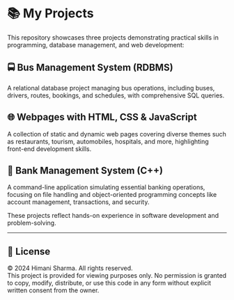 # 📚 My Projects

This repository showcases three projects demonstrating practical skills in programming, database management, and web development:

## 🚍 Bus Management System (RDBMS)
A relational database project managing bus operations, including buses, drivers, routes, bookings, and schedules, with comprehensive SQL queries.

## 🌐 Webpages with HTML, CSS & JavaScript
A collection of static and dynamic web pages covering diverse themes such as restaurants, tourism, automobiles, hospitals, and more, highlighting front-end development skills.

## 🏦 Bank Management System (C++)
A command-line application simulating essential banking operations, focusing on file handling and object-oriented programming concepts like account management, transactions, and security.

These projects reflect hands-on experience in software development and problem-solving.

---

## 📜 License

© 2024 Himani Sharma. All rights reserved.  
This project is provided for viewing purposes only. No permission is granted to copy, modify, distribute, or use this code in any form without explicit written consent from the owner.
